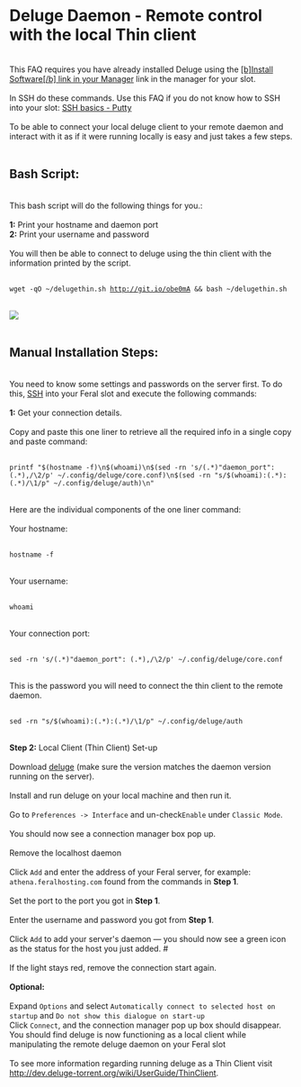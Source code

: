 <h1>Deluge Daemon - Remote control with the local Thin client </h1>

        
<br>
This FAQ requires you have already installed Deluge using the <a href="https://www.feralhosting.com/manager/">[b]Install Software[&#x2F;b] link in your Manager</a> link in the manager for your slot.<br>
<br>
In SSH do these commands. Use this FAQ if you do not know how to SSH into your slot: <a href="https://www.feralhosting.com/faq/view?question=12">SSH basics - Putty</a><br>
<br>
To be able to connect your local deluge client to your remote daemon and interact with it as if it were running locally is easy and just takes a few steps.<br>
<br>
<h2>Bash Script:</h2><br>
This bash script will do the following things for you.:<br>
<br>
<strong>1:</strong> Print your hostname and daemon port <br>
<strong>2:</strong> Print your username and password<br>
<br>
You will then be able to connect to deluge using the thin client with the information printed by the script.<br>
<br>
<pre><code>wget -qO ~&#x2F;delugethin.sh <a href="http://git.io/obe0mA">http:&#x2F;&#x2F;git.io&#x2F;obe0mA</a> &amp;&amp; bash ~&#x2F;delugethin.sh</code></pre><br>
<img src="https://raw.github.com/feralhosting/feralfilehosting/master/Feral%20Wiki/Installable%20software/Deluge%20Daemon%20-%20Remote%20control%20with%20the%20local%20Thin%20client/script.png"><br>
<br>
<h2>Manual Installation Steps:</h2><br>
You need to know some settings and passwords on the server first. To do this, <a href="http://www.feralhosting.com/faq/view?question=12">SSH</a> into your Feral slot and execute the following commands:<br>
<br>
<strong>1:</strong> Get your connection details.<br>
<br>
Copy and paste this one liner to retrieve all the required info in a single copy and paste command:<br>
<br>
<pre><code>printf &quot;$(hostname -f)\n$(whoami)\n$(sed -rn &#x27;s&#x2F;(.*)&quot;daemon_port&quot;: (.*),&#x2F;\2&#x2F;p&#x27; ~&#x2F;.config&#x2F;deluge&#x2F;core.conf)\n$(sed -rn &quot;s&#x2F;$(whoami):(.*):(.*)&#x2F;\1&#x2F;p&quot; ~&#x2F;.config&#x2F;deluge&#x2F;auth)\n&quot;</code></pre><br>
Here are the individual components of the one liner command:<br>
<br>
Your hostname:<br>
<br>
<pre><code>hostname -f</code></pre><br>
Your username:<br>
<br>
<pre><code>whoami</code></pre><br>
Your connection port:<br>
<br>
<pre><code>sed -rn &#x27;s&#x2F;(.*)&quot;daemon_port&quot;: (.*),&#x2F;\2&#x2F;p&#x27; ~&#x2F;.config&#x2F;deluge&#x2F;core.conf</code></pre><br>
This is the password you will need to connect the thin client to the remote daemon.<br>
<br>
<pre><code>sed -rn &quot;s&#x2F;$(whoami):(.*):(.*)&#x2F;\1&#x2F;p&quot; ~&#x2F;.config&#x2F;deluge&#x2F;auth</code></pre><br>
<strong>Step 2:</strong> Local Client (Thin Client) Set-up<br>
<br>
Download <a href="http://dev.deluge-torrent.org/wiki/Download">deluge</a> (make sure the version matches the daemon version running on the server).<br>
<br>
Install and run deluge on your local machine and then run it.<br>
<br>
Go to <code>Preferences -&gt; Interface</code> and un-check<code>Enable</code> under <code>Classic Mode</code>.<br>
<br>
You should now see a connection manager box pop up.<br>
<br>
Remove the localhost daemon<br>
<br>
Click <code>Add</code> and enter the address of your Feral server, for example: <code>athena.feralhosting.com</code> found from the commands in <strong>Step 1</strong>.<br>
<br>
Set the port to the port you got in <strong>Step 1</strong>. <br>
<br>
Enter the username and password you got from <strong>Step 1</strong>.<br>
<br>
Click <code>Add</code> to add your server&#x27;s daemon — you should now see a green icon as the status for the host you just added. #<br>
<br>
If the light stays red, remove the connection start again.<br>
<br>
<strong>Optional:</strong> <br>
<br>
Expand <code>Options</code> and select <code>Automatically connect to selected host on startup</code> and <code>Do not show this dialogue on start-up</code><br>
Click <code>Connect</code>, and the connection manager pop up box should disappear. You should find deluge is now functioning as a local client while manipulating the remote deluge daemon on your Feral slot<br>
<br>
To see more information regarding running deluge as a Thin Client visit <a href="http://dev.deluge-torrent.org/wiki/UserGuide/ThinClient">http:&#x2F;&#x2F;dev.deluge-torrent.org&#x2F;wiki&#x2F;UserGuide&#x2F;ThinClient</a>.<br>
<br>

